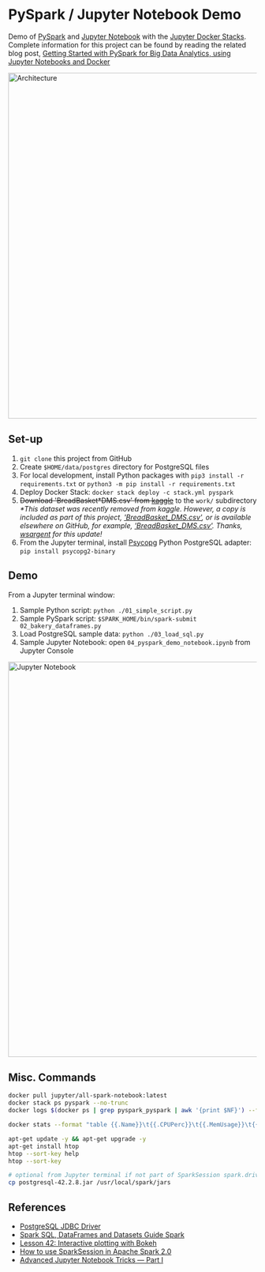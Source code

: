 # PySpark / Jupyter Notebook Demo

Demo of [PySpark](http://spark.apache.org/docs/2.4.0/api/python/pyspark.html) and [Jupyter Notebook](http://jupyter.org/) with the [Jupyter Docker Stacks](https://jupyter-docker-stacks.readthedocs.io/en/latest/). Complete information for this project can be found by reading the related blog post, [Getting Started with PySpark for Big Data Analytics, using Jupyter Notebooks and Docker
](http://wp.me/p1RD28-61V)

<img src="https://programmaticponderings.files.wordpress.com/2018/11/pysparkdocker1.png" alt="Architecture" width="700"/>

## Set-up

1. `git clone` this project from GitHub
2. Create `$HOME/data/postgres` directory for PostgreSQL files
3. For local development, install Python packages with `pip3 install -r requirements.txt` or `python3 -m pip install -r requirements.txt`
4. Deploy Docker Stack: `docker stack deploy -c stack.yml pyspark`
5. <del>Download 'BreadBasket*DMS.csv' from [kaggle](https://www.kaggle.com/xvivancos/transactions-from-a-bakery)</del> to the `work/` subdirectory
_*This dataset was recently removed from kaggle. However, a copy is included as part of this project, ['BreadBasket_DMS.csv'](/work/BreadBasket_DMS.csv), or is available elsewhere on GitHub, for example, ['BreadBasket_DMS.csv'](https://github.com/prasertcbs/basic-dataset/blob/master/BreadBasket_DMS.csv). Thanks, [wsargent](https://github.com/wsargent) for this update!_
6. From the Jupyter terminal, install [Psycopg](http://initd.org/psycopg/docs/install.html#) Python PostgreSQL adapter: `pip install psycopg2-binary`

## Demo

From a Jupyter terminal window:

1. Sample Python script: `python ./01_simple_script.py`
2. Sample PySpark script: `$SPARK_HOME/bin/spark-submit 02_bakery_dataframes.py`
3. Load PostgreSQL sample data: `python ./03_load_sql.py`
4. Sample Jupyter Notebook: open `04_pyspark_demo_notebook.ipynb` from Jupyter Console

<img src="https://programmaticponderings.files.wordpress.com/2018/11/pyspark_article_11_notebook.png" alt="Jupyter Notebook" width="800"/>

## Misc. Commands

```bash
docker pull jupyter/all-spark-notebook:latest
docker stack ps pyspark --no-trunc
docker logs $(docker ps | grep pyspark_pyspark | awk '{print $NF}') --follow

docker stats --format "table {{.Name}}\t{{.CPUPerc}}\t{{.MemUsage}}\t{{.MemPerc}}"

apt-get update -y && apt-get upgrade -y
apt-get install htop
htop --sort-key help
htop --sort-key

# optional from Jupyter terminal if not part of SparkSession spark.driver.extraClassPath
cp postgresql-42.2.8.jar /usr/local/spark/jars
```

## References

- [PostgreSQL JDBC Driver](https://jdbc.postgresql.org/download.html)
- [Spark SQL, DataFrames and Datasets Guide Spark](https://spark.apache.org/docs/latest/sql-programming-guide.html#jdbc-to-other-databases)
- [Lesson 42: Interactive plotting with Bokeh](http://justinbois.github.io/bootcamp/2017/lessons/l42_bokeh.html)
- [How to use SparkSession in Apache Spark 2.0](https://databricks.com/blog/2016/08/15/how-to-use-sparksession-in-apache-spark-2-0.html)
- [Advanced Jupyter Notebook Tricks — Part I](https://blog.dominodatalab.com/lesser-known-ways-of-using-notebooks/)
